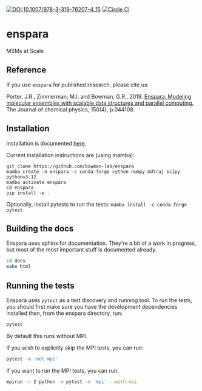 [![DOI:10.1007/978-3-319-76207-4_15](https://zenodo.org/badge/DOI/10.1063/1.5063794@jcp.2019.MMMK.issue-1.svg)]( https://doi.org/10.1063/1.5063794@jcp.2019.MMMK.issue-1) [![Circle CI](https://circleci.com/gh/bowman-lab/enspara.svg?style=svg)](https://circleci.com/gh/bowman-lab/enspara)

# enspara
MSMs at Scale 

## Reference

If you use `enspara` for published research, please cite us:

Porter, J.R., Zimmerman, M.I. and Bowman, G.R., 2019. [Enspara: Modeling molecular ensembles with scalable data structures and parallel computing.](https://aip.scitation.org/doi/full/10.1063/1.5063794%40jcp.2019.MMMK.issue-1) The Journal of chemical physics, 150(4), p.044108.

## Installation 

Installation is documented [here](https://enspara.readthedocs.io/en/latest/installation.html).

Current installation instructions are (using mamba):

```
git clone https://github.com/bowman-lab/enspara
mamba create -n enspara -c conda-forge cython numpy mdtraj scipy python=3.12
mamba activate enspara
cd enspara
pip install -e .
```

Optionally, install pytests to run the tests:
`mamba install -c conda-forge pytest`

## Building the docs

Enspara uses sphinx for documentation. They're a bit of a work in progress,
but most of the most important stuff is documented already.

```bash
cd docs
make html
```

## Running the tests

Enspara uses `pytest` as a test discovery and running tool. To run the
tests, you should first make sure you have the development dependencies
installed then, from the enspara directory, run:

```bash
pytest
```
By default this runs without MPI. 

If you wish to explicitly skip the MPI tests, you can run:
```bash
pytest -m 'not mpi'
```

If you want to run the MPI tests, you can run:

```bash
mpirun -n 2 python -m pytest -m 'mpi' --with-mpi
```
